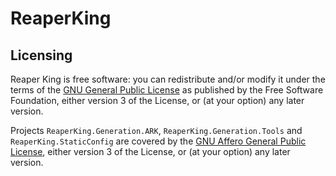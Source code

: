 # ReaperKing

## Licensing
Reaper King is free software: you can redistribute and/or modify it under the terms of the [GNU General Public License](LICENSE) as published by the Free Software Foundation, either version 3 of the License, or (at your option) any later version.

Projects `ReaperKing.Generation.ARK`, `ReaperKing.Generation.Tools` and `ReaperKing.StaticConfig` are covered by the [GNU Affero General Public License](LICENSE.PERSO), either version 3 of the License, or (at your option) any later version.
